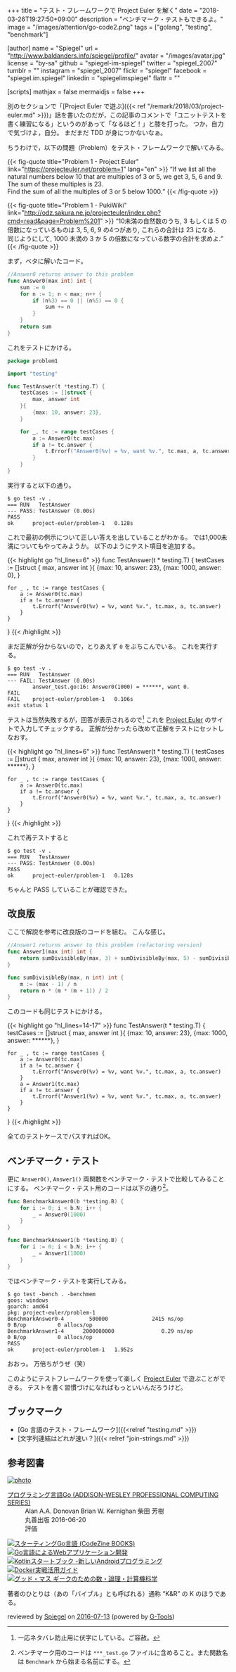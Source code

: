 +++
title = "テスト・フレームワークで Project Euler を解く"
date = "2018-03-26T19:27:50+09:00"
description = "ベンチマーク・テストもできるよ。"
image = "/images/attention/go-code2.png"
tags = ["golang", "testing", "benchmark"]

[author]
  name      = "Spiegel"
  url       = "http://www.baldanders.info/spiegel/profile/"
  avatar    = "/images/avatar.jpg"
  license   = "by-sa"
  github    = "spiegel-im-spiegel"
  twitter   = "spiegel_2007"
  tumblr    = ""
  instagram = "spiegel_2007"
  flickr    = "spiegel"
  facebook  = "spiegel.im.spiegel"
  linkedin  = "spiegelimspiegel"
  flattr    = ""

[scripts]
  mathjax = false
  mermaidjs = false
+++

別のセクションで「[Project Euler で遊ぶ]({{< ref "/remark/2018/03/project-euler.md" >}})」話を書いたのだが，この記事のコメントで「ユニットテストを書く練習になる」というのがあって「なるほど！」と膝を打った。
つか，自力で気づけよ，自分。
まだまだ TDD が身につかないなぁ。

ちうわけで，以下の問題（Problem）をテスト・フレームワークで解いてみる。

{{< fig-quote title="Problem 1 - Project Euler" link="https://projecteuler.net/problem=1" lang="en" >}}
<q>If we list all the natural numbers below 10 that are multiples of 3 or 5, we get 3, 5, 6 and 9. The sum of these multiples is 23.<br>
Find the sum of all the multiples of 3 or 5 below 1000.</q>
{{< /fig-quote >}}

{{< fig-quote title="Problem 1 - PukiWiki" link="http://odz.sakura.ne.jp/projecteuler/index.php?cmd=read&page=Problem%201" >}}
<q>10未満の自然数のうち, 3 もしくは 5 の倍数になっているものは 3, 5, 6, 9 の4つがあり, これらの合計は 23 になる.<br>
同じようにして, 1000 未満の 3 か 5 の倍数になっている数字の合計を求めよ.</q>
{{< /fig-quote >}}

まず，ベタに解いたコード。

```go
//Answer0 returns answer to this problem
func Answer0(max int) int {
    sum := 0
    for n := 1; n < max; n++ {
        if (n%3) == 0 || (n%5) == 0 {
            sum += n
        }
    }
    return sum
}
```

これをテストにかける。

```go
package problem1

import "testing"

func TestAnswer(t *testing.T) {
    testCases := []struct {
        max, answer int
    }{
        {max: 10, answer: 23},
    }

    for _, tc := range testCases {
        a := Answer0(tc.max)
        if a != tc.answer {
            t.Errorf("Answer0(%v) = %v, want %v.", tc.max, a, tc.answer)
        }
    }
}
```

実行すると以下の通り。

```text
$ go test -v .
=== RUN   TestAnswer
--- PASS: TestAnswer (0.00s)
PASS
ok      project-euler/problem-1   0.128s
```

これで最初の例示について正しい答えを出していることがわかる。
では1,000未満についてもやってみようか。
以下のようにテスト項目を追加する。

{{< highlight go "hl_lines=6" >}}
func TestAnswer(t * testing.T) {
    testCases := []struct {
        max, answer int
    }{
        {max: 10, answer: 23},
        {max: 1000, answer: 0},
    }

    for _ , tc := range testCases {
        a := Answer0(tc.max)
        if a != tc.answer {
            t.Errorf("Answer0(%v) = %v, want %v.", tc.max, a, tc.answer)
        }
    }
}
{{< /highlight >}}

まだ正解が分からないので，とりあえず `0` をぶちこんでいる。
これを実行する。

```text
$ go test -v .
=== RUN   TestAnswer
--- FAIL: TestAnswer (0.00s)
        answer_test.go:16: Answer0(1000) = ******, want 0.
FAIL
FAIL    project-euler/problem-1   0.106s
exit status 1
```

テストは当然失敗するが，回答が表示されるので[^ans1] これを [Project Euler] のサイトで入力してチェックする。
正解が分かったら改めて正解をテストにセットしなおす。

[^ans1]: 一応ネタバレ防止用に伏字にしている。ご容赦。

{{< highlight go "hl_lines=6" >}}
func TestAnswer(t * testing.T) {
    testCases := []struct {
        max, answer int
    }{
        {max: 10, answer: 23},
        {max: 1000, answer: ******},
    }

    for _ , tc := range testCases {
        a := Answer0(tc.max)
        if a != tc.answer {
            t.Errorf("Answer0(%v) = %v, want %v.", tc.max, a, tc.answer)
        }
    }
}
{{< /highlight >}}

これで再テストすると

```text
$ go test -v .
=== RUN   TestAnswer
--- PASS: TestAnswer (0.00s)
PASS
ok      project-euler/problem-1   0.128s
```

ちゃんと PASS していることが確認できた。

## 改良版

ここで解説を参考に改良版のコードを組む。
こんな感じ。

```go
//Answer1 returns answer to this problem (refactoring version)
func Answer1(max int) int {
    return sumDivisibleBy(max, 3) + sumDivisibleBy(max, 5) - sumDivisibleBy(max, 3*5)
}

func sumDivisibleBy(max, n int) int {
    m := (max - 1) / n
    return n * (m * (m + 1)) / 2
}
```

このコードも同じテストにかける。

{{< highlight go "hl_lines=14-17" >}}
func TestAnswer(t * testing.T) {
    testCases := []struct {
        max, answer int
    }{
        {max: 10, answer: 23},
        {max: 1000, answer: ******},
    }

    for _ , tc := range testCases {
        a := Answer0(tc.max)
        if a != tc.answer {
            t.Errorf("Answer0(%v) = %v, want %v.", tc.max, a, tc.answer)
        }
        a = Answer1(tc.max)
        if a != tc.answer {
            t.Errorf("Answer1(%v) = %v, want %v.", tc.max, a, tc.answer)
        }
    }
}
{{< /highlight >}}

全てのテストケースでパスすればOK。

## ベンチマーク・テスト

更に `Answer0()`, `Answer1()` 両関数をベンチマーク・テストで比較してみることにする。
ベンチマーク・テスト用のコードは以下の通り[^bm1]。

[^bm1]: ベンチマーク用のコードは `***_test.go` ファイルに含めること。また関数名は `Benchmark` から始まる名前にする。

```go
func BenchmarkAnswer0(b *testing.B) {
    for i := 0; i < b.N; i++ {
        _ = Answer0(1000)
    }
}

func BenchmarkAnswer1(b *testing.B) {
    for i := 0; i < b.N; i++ {
        _ = Answer1(1000)
    }
}
```

ではベンチマーク・テストを実行してみる。

```text
$ go test -bench . -benchmem
goos: windows
goarch: amd64
pkg: project-euler/problem-1
BenchmarkAnswer0-4        500000              2415 ns/op               0 B/op          0 allocs/op
BenchmarkAnswer1-4      2000000000               0.29 ns/op            0 B/op          0 allocs/op
PASS
ok      project-euler/problem-1   1.952s
```

おおっ。
万倍ちがうぜ（笑）

このようにテストフレームワークを使って楽しく [Project Euler] で遊ぶことができる。
テストを書く習慣づけになればもっといいんだろうけど。

## ブックマーク

- [Go 言語のテスト・フレームワーク]({{<relref "testing.md" >}})
- [文字列連結はどれが速い？]({{< relref "join-strings.md" >}})

[Go 言語]: https://golang.org/ "The Go Programming Language"
[Project Euler]: https://projecteuler.net/
[`testing`]: http://golang.org/pkg/testing/

## 参考図書

<div class="hreview" ><a class="item url" href="http://www.amazon.co.jp/exec/obidos/ASIN/4621300253/baldandersinf-22/"><img src="http://ecx.images-amazon.com/images/I/410V3ulwP5L._SL160_.jpg" alt="photo" class="photo"  /></a><dl ><dt class="fn"><a class="item url" href="http://www.amazon.co.jp/exec/obidos/ASIN/4621300253/baldandersinf-22/">プログラミング言語Go (ADDISON-WESLEY PROFESSIONAL COMPUTING SERIES)</a></dt><dd>Alan A.A. Donovan Brian W. Kernighan 柴田 芳樹 </dd><dd>丸善出版 2016-06-20</dd><dd>評価<abbr class="rating" title="5"><img src="http://g-images.amazon.com/images/G/01/detail/stars-5-0.gif" alt="" /></abbr> </dd></dl><p class="similar"><a href="http://www.amazon.co.jp/exec/obidos/ASIN/4798142417/baldandersinf-22/" target="_top"><img src="http://images.amazon.com/images/P/4798142417.09._SCTHUMBZZZ_.jpg"  alt="スターティングGo言語 (CodeZine BOOKS)"  /></a> <a href="http://www.amazon.co.jp/exec/obidos/ASIN/4873117526/baldandersinf-22/" target="_top"><img src="http://images.amazon.com/images/P/4873117526.09._SCTHUMBZZZ_.jpg"  alt="Go言語によるWebアプリケーション開発"  /></a> <a href="http://www.amazon.co.jp/exec/obidos/ASIN/4865940391/baldandersinf-22/" target="_top"><img src="http://images.amazon.com/images/P/4865940391.09._SCTHUMBZZZ_.jpg"  alt="Kotlinスタートブック -新しいAndroidプログラミング"  /></a> <a href="http://www.amazon.co.jp/exec/obidos/ASIN/4839959234/baldandersinf-22/" target="_top"><img src="http://images.amazon.com/images/P/4839959234.09._SCTHUMBZZZ_.jpg"  alt="Docker実戦活用ガイド"  /></a> <a href="http://www.amazon.co.jp/exec/obidos/ASIN/4274218961/baldandersinf-22/" target="_top"><img src="http://images.amazon.com/images/P/4274218961.09._SCTHUMBZZZ_.jpg"  alt="グッド・マス ギークのための数・論理・計算機科学"  /></a> </p>
<p class="description">著者のひとりは（あの「バイブル」とも呼ばれる）通称 “K&amp;R” の K のほうである。</p>
<p class="gtools" >reviewed by <a href='#maker' class='reviewer'>Spiegel</a> on <abbr class="dtreviewed" title="2016-07-13">2016-07-13</abbr> (powered by <a href="http://www.goodpic.com/mt/aws/index.html" >G-Tools</a>)</p>
</div>
